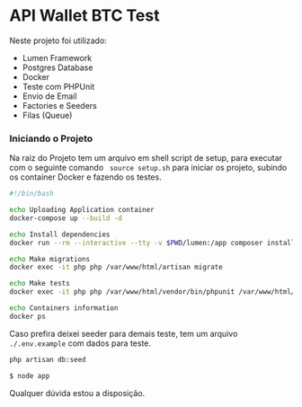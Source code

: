 # API Wallet BTC Test

Neste projeto foi utilizado:
  - Lumen Framework
  - Postgres Database
  - Docker
  - Teste com PHPUnit
  - Envio de Email
  - Factories e Seeders
  - Filas (Queue)

 
### Iniciando o Projeto

Na raiz do Projeto tem um arquivo em shell script de setup, para executar com o seguinte comando ``` source setup.sh```   para iniciar os projeto, subindo os container Docker e fazendo os testes. 

```sh
#!/bin/bash

echo Uploading Application container 
docker-compose up --build -d

echo Install dependencies
docker run --rm --interactive --tty -v $PWD/lumen:/app composer install

echo Make migrations
docker exec -it php php /var/www/html/artisan migrate

echo Make tests
docker exec -it php php /var/www/html/vendor/bin/phpunit /var/www/html/tests

echo Containers information 
docker ps
```

Caso prefira deixei seeder para demais teste, tem um arquivo ``` ./.env.example ``` com dados para teste.

```sh
php artisan db:seed
```
 
```sh
$ node app
```
 
Qualquer dúvida estou a disposição.

 
 
